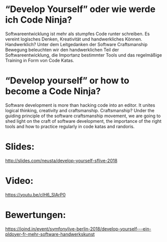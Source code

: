 “Develop Yourself” oder wie werde ich Code Ninja?
=================================================

Softwareentwicklung ist mehr als stumpfes Code runter schreiben. Es vereint logisches Denken, Kreativität und handwerkliches Können. Handwerklich? Unter dem Leitgedanken der Software Craftsmanship Bewegung beleuchten wir den handwerklichen Teil der Softwareentwicklung, die Importanz bestimmter Tools und das regelmäßige Training in Form von Code Katas. 

“Develop yourself” or how to become a Code Ninja?
==================================

Software development is more than hacking code into an editor. It unites logical thinking, creativity and craftsmanship. Craftsmanship? Under the guiding principle of the software craftsmanship movement, we are going to shed light on the craft of software development, the importance of the right tools and how to practice regularly in code katas and randoris. 

Slides:
=======

http://slides.com/neusta/develop-yourself-sflive-2018

Video:
======

https://youtu.be/cIH6_SlArP0

Bewertungen:
============

https://joind.in/event/symfonylive-berlin-2018/develop-yourself---ein-pldoyer-fr-mehr-software-handwerkskunst
